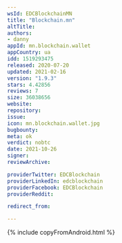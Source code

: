 ```yaml
---
wsId: EDCBlockchainMN
title: "Blockchain.mn"
altTitle: 
authors:
- danny
appId: mn.blockchain.wallet
appCountry: ua
idd: 1519293475
released: 2020-07-20
updated: 2021-02-16
version: "1.9.3"
stars: 4.42856
reviews: 7
size: 36038656
website: 
repository: 
issue: 
icon: mn.blockchain.wallet.jpg
bugbounty: 
meta: ok
verdict: nobtc
date: 2021-10-26
signer: 
reviewArchive:

providerTwitter: EDCBlockchain
providerLinkedIn: edcblockchain
providerFacebook: EDCBlockchain
providerReddit: 

redirect_from:

---
```


{% include copyFromAndroid.html %}
